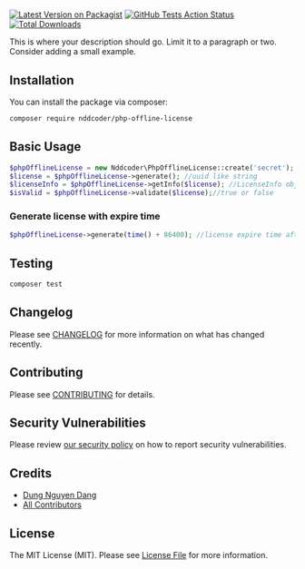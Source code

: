# 

[![Latest Version on Packagist](https://img.shields.io/packagist/v/nddcoder/php-offline-license.svg?style=flat-square)](https://packagist.org/packages/nddcoder/php-offline-license)
[![GitHub Tests Action Status](https://img.shields.io/github/workflow/status/nddcoder/php-offline-license/run-tests?label=tests)](https://github.com/nddcoder/php-offline-license/actions?query=workflow%3ATests+branch%3Amaster)
[![Total Downloads](https://img.shields.io/packagist/dt/nddcoder/php-offline-license.svg?style=flat-square)](https://packagist.org/packages/nddcoder/php-offline-license)


This is where your description should go. Limit it to a paragraph or two. Consider adding a small example.

## Installation

You can install the package via composer:

```bash
composer require nddcoder/php-offline-license
```

## Basic Usage

```php
$phpOfflineLicense = new Nddcoder\PhpOfflineLicense::create('secret');
$license = $phpOfflineLicense->generate(); //uuid like string
$licenseInfo = $phpOfflineLicense->getInfo($license); //LicenseInfo object
$isValid = $phpOfflineLicense->validate($license);//true or false
```

### Generate license with expire time

```php
$phpOfflineLicense->generate(time() + 86400); //license expire time after 1 day
```

## Testing

```bash
composer test
```

## Changelog

Please see [CHANGELOG](CHANGELOG.md) for more information on what has changed recently.

## Contributing

Please see [CONTRIBUTING](.github/CONTRIBUTING.md) for details.

## Security Vulnerabilities

Please review [our security policy](../../security/policy) on how to report security vulnerabilities.

## Credits

- [Dung Nguyen Dang](https://github.com/dangdungcntt)
- [All Contributors](../../contributors)

## License

The MIT License (MIT). Please see [License File](LICENSE.md) for more information.
